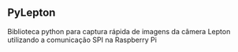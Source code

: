 ## PyLepton

Biblioteca python para captura rápida de imagens da câmera Lepton utilizando a comunicação SPI na Raspberry Pi
